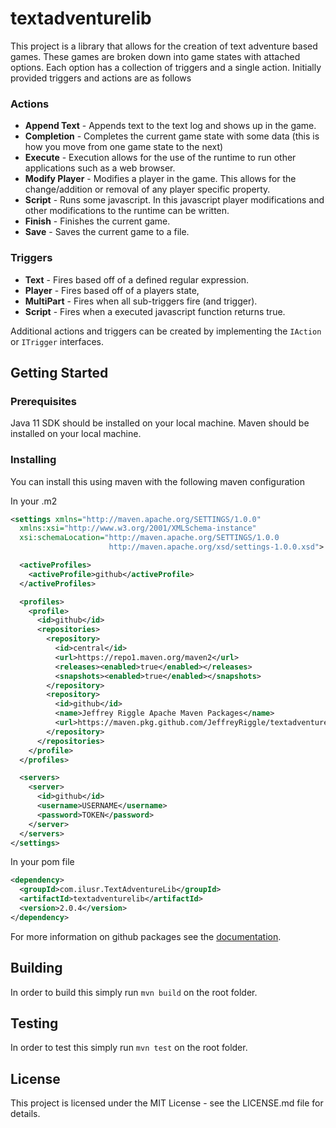 # textadventurelib
This project is a library that allows for the creation of text adventure based games. These games are broken down into game states with attached options. Each option has a collection of triggers and a single action. Initially provided triggers and actions are as follows

### Actions
* **Append Text** - Appends text to the text log and shows up in the game.
* **Completion** - Completes the current game state with some data (this is how you move from one game state to the next)
* **Execute** - Execution allows for the use of the runtime to run other applications such as a web browser.
* **Modify Player** - Modifies a player in the game. This allows for the change/addition or removal of any player specific property.
* **Script** - Runs some javascript. In this javascript player modifications and other modifications to the runtime can be written.
* **Finish** - Finishes the current game.
* **Save** - Saves the current game to a file.

### Triggers
* **Text** - Fires based off of a defined regular expression.
* **Player** - Fires based off of a players state,
* **MultiPart** - Fires when all sub-triggers fire (and trigger).
* **Script** - Fires when a executed javascript function returns true.

Additional actions and triggers can be created by implementing the `IAction` or `ITrigger` interfaces.

## Getting Started

### Prerequisites
Java 11 SDK should be installed on your local machine.
Maven should be installed on your local machine.

### Installing
You can install this using maven with the following maven configuration

In your .m2
```xml
<settings xmlns="http://maven.apache.org/SETTINGS/1.0.0"
  xmlns:xsi="http://www.w3.org/2001/XMLSchema-instance"
  xsi:schemaLocation="http://maven.apache.org/SETTINGS/1.0.0
                      http://maven.apache.org/xsd/settings-1.0.0.xsd">

  <activeProfiles>
    <activeProfile>github</activeProfile>
  </activeProfiles>

  <profiles>
    <profile>
      <id>github</id>
      <repositories>
        <repository>
          <id>central</id>
          <url>https://repo1.maven.org/maven2</url>
          <releases><enabled>true</enabled></releases>
          <snapshots><enabled>true</enabled></snapshots>
        </repository>
        <repository>
  		  <id>github</id>
  		  <name>Jeffrey Riggle Apache Maven Packages</name>
  		  <url>https://maven.pkg.github.com/JeffreyRiggle/textadventurelib</url>
  	    </repository>
      </repositories>
    </profile>
  </profiles>

  <servers>
    <server>
      <id>github</id>
      <username>USERNAME</username>
      <password>TOKEN</password>
    </server>
  </servers>
</settings>
```

In your pom file
```xml
<dependency>
  <groupId>com.ilusr.TextAdventureLib</groupId>
  <artifactId>textadventurelib</artifactId>
  <version>2.0.4</version>
</dependency>
```

For more information on github packages see the [documentation](https://help.github.com/en/packages/using-github-packages-with-your-projects-ecosystem/configuring-apache-maven-for-use-with-github-packages#installing-a-package).

## Building
In order to build this simply run `mvn build` on the root folder.

## Testing
In order to test this simply run `mvn test` on the root folder.

## License
This project is licensed under the MIT License - see the LICENSE.md file for details.
